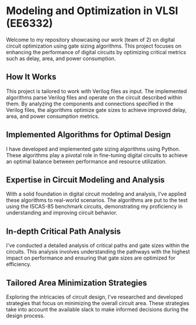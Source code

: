 # Modeling and Optimization in VLSI (EE6332)

Welcome to my repository showcasing our work (team of 2) on digital circuit optimization using gate sizing algorithms. This project focuses on enhancing the performance of digital circuits by optimizing critical metrics such as delay, area, and power consumption.

## How It Works

This project is tailored to work with Verilog files as input. The implemented algorithms parse Verilog files and operate on the circuit described within them. By analyzing the components and connections specified in the Verilog files, the algorithms optimize gate sizes to achieve improved delay, area, and power consumption metrics.

## Implemented Algorithms for Optimal Design

I have developed and implemented gate sizing algorithms using Python. These algorithms play a pivotal role in fine-tuning digital circuits to achieve an optimal balance between performance and resource utilization.

## Expertise in Circuit Modeling and Analysis

With a solid foundation in digital circuit modeling and analysis, I've applied these algorithms to real-world scenarios. The algorithms are put to the test using the ISCAS-85 benchmark circuits, demonstrating my proficiency in understanding and improving circuit behavior.

## In-depth Critical Path Analysis

I've conducted a detailed analysis of critical paths and gate sizes within the circuits. This analysis involves understanding the pathways with the highest impact on performance and ensuring that gate sizes are optimized for efficiency.

## Tailored Area Minimization Strategies

Exploring the intricacies of circuit design, I've researched and developed strategies that focus on minimizing the overall circuit area. These strategies take into account the available slack to make informed decisions during the design process.
